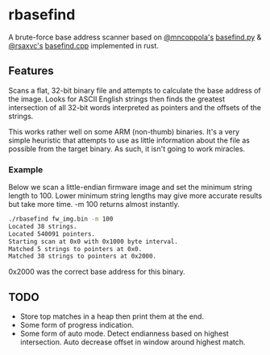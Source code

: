 # rbasefind
A brute-force base address scanner based on [@mncoppola's](https://github.com/mncoppola) [basefind.py](https://github.com/mncoppola/ws30/blob/master/basefind.py) & [@rsaxvc's](https://github.com/rsaxvc) [basefind.cpp](https://github.com/mncoppola/ws30/blob/master/basefind.cpp) implemented in rust.

## Features
Scans a flat, 32-bit binary file and attempts to calculate the base address of the image. Looks for ASCII English strings then finds the greatest intersection of all 32-bit words interpreted as pointers and the offsets of the strings.

This works rather well on some ARM (non-thumb) binaries. It's a very simple heuristic that attempts to use as little information about the file as possible from the target binary. As such, it isn't going to work miracles.

### Example
Below we scan a little-endian firmware image and set the minimum string length to 100. Lower minimum string lengths may give more accurate results but take more time. -m 100 returns almost instantly.
```bash
./rbasefind fw_img.bin -m 100
Located 38 strings.
Located 540091 pointers.
Starting scan at 0x0 with 0x1000 byte interval.
Matched 5 strings to pointers at 0x0.
Matched 38 strings to pointers at 0x2000.
```
0x2000 was the correct base address for this binary.

## TODO
* Store top matches in a heap then print them at the end.
* Some form of progress indication.
* Some form of auto mode. Detect endianness based on highest intersection. Auto decrease offset in window around highest match.
